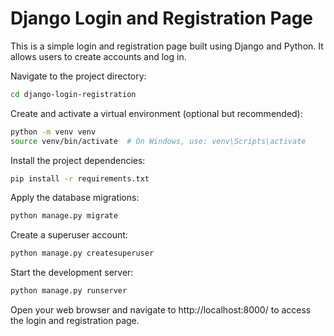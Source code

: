 # Django Login and Registration Page

This is a simple login and registration page built using Django and Python. It allows users to create accounts and log in.

Navigate to the project directory:
```bash
cd django-login-registration
```

Create and activate a virtual environment (optional but recommended):
```bash
python -m venv venv
source venv/bin/activate  # On Windows, use: venv\Scripts\activate
```

Install the project dependencies:
```bash
pip install -r requirements.txt
```

Apply the database migrations:

```bash
python manage.py migrate
```

Create a superuser account:
```bash
python manage.py createsuperuser
```
Start the development server:
```bash
python manage.py runserver
```
Open your web browser and navigate to http://localhost:8000/ to access the login and registration page.

